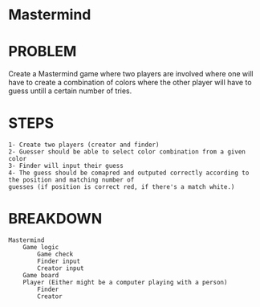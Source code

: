 # Mastermind

# PROBLEM
  Create a Mastermind game where two players are involved where one will have to create a combination of 
	colors where the other player will have to guess untill a certain number of tries.

# STEPS
	1- Create two players (creator and finder)
	2- Guesser should be able to select color combination from a given color
	3- Finder will input their guess
	4- The guess should be comapred and outputed correctly according to the position and matching number of 
	guesses (if position is correct red, if there's a match white.)
	
# BREAKDOWN
	Mastermind
		Game logic
			Game check
			Finder input
			Creator input
		Game board
		Player (Either might be a computer playing with a person)
			Finder
			Creator